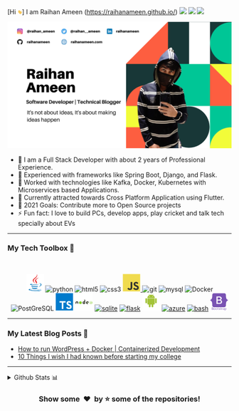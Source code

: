 [Hi <img src="https://raw.githubusercontent.com/ABSphreak/ABSphreak/master/gifs/Hi.gif" width="10px">] I am Raihan Ameen (https://raihanameen.github.io/)
[<img height="30" src="https://img.shields.io/badge/twitter-%231DA1F2.svg?&style=for-the-badge&logo=twitter&logoColor=white" />][twitter]
[<img height="30" src="https://img.shields.io/badge/linkedin-blue.svg?&style=for-the-badge&logo=linkedin&logoColor=white" />][LinkedIn]
[<img height="30"  src="https://img.shields.io/badge/Instagram-%23E4405F.svg?style=for-the-badge&logo=Instagram&logoColor=white"/>][Instagram]

![alt text](https://github.com/raihanameen/raihanameen/blob/main/banner.png)


* 🔭 I am a Full Stack Developer with about 2 years of Professional Experience.
* 🌱 Experienced with frameworks like Spring Boot, Django, and Flask.
* 👯 Worked with technologies like Kafka, Docker, Kubernetes with Microservices based Applications.
* 💜 Currently attracted towards Cross Platform Application using Flutter.
* 🥅 2021 Goals: Contribute more to Open Source projects
* ⚡ Fun fact: I love to build PCs, develop apps, play cricket and talk tech specially about EVs

---

### My Tech Toolbox 🧰
<br>
<p align="center">
  <a href="https://www.java.com" target="_blank"><img src="https://raw.githubusercontent.com/devicons/devicon/master/icons/java/java-original.svg" alt="java" width="40" height="40" /></a>
  <img src="https://cdn3.iconfinder.com/data/icons/logos-and-brands-adobe/512/267_Python-512.png" alt="python" width="40" height="40"/> 
  <img src="https://upload.wikimedia.org/wikipedia/commons/thumb/6/61/HTML5_logo_and_wordmark.svg/512px-HTML5_logo_and_wordmark.svg.png" alt="html5" height="40"/> 
  <img src="https://upload.wikimedia.org/wikipedia/commons/thumb/d/d5/CSS3_logo_and_wordmark.svg/1200px-CSS3_logo_and_wordmark.svg.png" alt="css3" height="40"/> 
    <a href="https://developer.mozilla.org/en-US/docs/Web/JavaScript" target="_blank"><img src="https://raw.githubusercontent.com/devicons/devicon/master/icons/javascript/javascript-original.svg" alt="javascript" width="40" height="40" /> </a>
<img src="https://www.vectorlogo.zone/logos/git-scm/git-scm-icon.svg" alt="git" width="40" height="40"/> 
  <img src="https://i.pinimg.com/originals/50/f1/58/50f1582a95bdac10f1c3fa295c8b947b.png" alt="mysql" width="40" height="40"/>
  <img src="https://cdn3.iconfinder.com/data/icons/logos-and-brands-adobe/512/97_Docker-512.png" alt="Docker" width="40" height="40"/>
  <img src="https://upload.wikimedia.org/wikipedia/commons/2/29/Postgresql_elephant.svg" alt="PostGreSQL" width="40" height="40"/>
  <a href="https://www.typescriptlang.org/" target="_blank"><img src="https://raw.githubusercontent.com/devicons/devicon/master/icons/typescript/typescript-original.svg" alt="typescript" width="40" height="40" /></a>  
  <a href="https://nodejs.org" target="_blank"><img src="https://raw.githubusercontent.com/devicons/devicon/master/icons/nodejs/nodejs-original-wordmark.svg" alt="nodejs" width="40" height="40" /></a>
  <a href="https://www.sqlite.org/" target="_blank"><img src="https://www.vectorlogo.zone/logos/sqlite/sqlite-icon.svg" alt="sqlite" width="40" height="40" /></a>
  <a href="https://flask.palletsprojects.com/" target="_blank"><img src="https://www.vectorlogo.zone/logos/pocoo_flask/pocoo_flask-icon.svg" alt="flask" width="40" height="40" /></a>
  <a href="https://developer.android.com" target="_blank"><img src="https://raw.githubusercontent.com/devicons/devicon/master/icons/android/android-original-wordmark.svg" alt="android" width="40" height="40" /></a>
  <a href="https://azure.microsoft.com/en-in/" target="_blank"><img src="https://www.vectorlogo.zone/logos/microsoft_azure/microsoft_azure-icon.svg" alt="azure" width="40" height="40" /></a>
  <a href="https://www.gnu.org/software/bash/" target="_blank"><img src="https://www.vectorlogo.zone/logos/gnu_bash/gnu_bash-icon.svg" alt="bash" width="40" height="40" /></a>
  <a href="https://getbootstrap.com" target="_blank"><img src="https://raw.githubusercontent.com/devicons/devicon/master/icons/bootstrap/bootstrap-plain-wordmark.svg" alt="bootstrap" width="40" height="40" /></a>
</p>

--- 


### My Latest Blog Posts 🌱
<!-- BLOG-POST-LIST:START -->
- [How to run WordPress + Docker | Containerized Development](https://blog.raihanameen.com/how-to-run-wordpress-docker-or-containerized-development)
- [10 Things I wish I had known before starting my college](https://blog.raihanameen.com/10-things-i-wish-i-had-known-before-starting-my-college)
<!-- BLOG-POST-LIST:END -->

---

<details>
  <summary><solid>Github Stats 📊</solid></summary>
    <br>
    <p> <img src="https://profile-counter.glitch.me/{raihanameen}/count.svg" alt="Visitor Count"/>
    <br>
    <p> <img src="https://github-readme-stats.vercel.app/api?username=raihanameen&show_icons=true&theme=gotham" alt="Raihan Ameen | Stats" />
</details>

[twitter]: https://twitter.com/raihan__ameen
[Hashnode]: https://raihanameen.hashnode.dev
[gmail]: https://raihanameen7@gmail.com
[linkedin]: https://www.linkedin.com/in/raihanameen/
[Medium]: https://medium.com/@raihanameen
[Facebook]: https://www.facebook.com/raihanameen9
[Instagram]: http://www.instagram.com/raihan_ameen

<h3 align="center">Show some &nbsp;❤️&nbsp; by ⭐️ some of the repositories!</h3>
